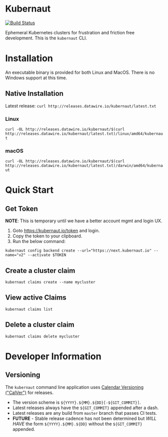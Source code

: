 # Kubernaut

[![Build Status](https://travis-ci.org/datawire/kubernaut.svg?branch=master)](https://travis-ci.org/datawire/kubernaut)

Ephemeral Kubernetes clusters for frustration and friction free development. This is the `kubernaut` CLI.

# Installation

An executable binary is provided for both Linux and MacOS. There is no Windows support at this time. 

## Native Installation

Latest release: `curl http://releases.datawire.io/kubernaut/latest.txt`

### Linux

`curl -OL http://releases.datawire.io/kubernaut/$(curl http://releases.datawire.io/kubernaut/latest.txt)/linux/amd64/kubernaut`

### macOS

`curl -OL http://releases.datawire.io/kubernaut/$(curl http://releases.datawire.io/kubernaut/latest.txt)/darwin/amd64/kubernaut`

# Quick Start

## Get Token

**NOTE**: This is temporary until we have a better account mgmt and login UX.

1. Goto https://kubernaut.io/token and login.
2. Copy the token to your clipboard.
3. Run the below command:

`kubernaut config backend create --url="https://next.kubernaut.io" --name="v2" --activate $TOKEN`

## Create a cluster claim

`kubernaut claims create --name mycluster`

## View active Claims

`kubernaut claims list`

## Delete a cluster claim

`kubernaut claims delete mycluster`

# Developer Information

## Versioning

The `kubernaut` command line application uses [Calendar Versioning ("CalVer")](https://calver.org/) for releases.

- The version scheme is `${YYYY}.${MM}.${DD}[-${GIT_COMMIT}]`.
- Latest releases always have the `${GIT_COMMIT}` appended after a dash.
- Latest releases are any build from `master` branch that passes CI tests. 
- **FUTURE** - Stable release cadence has not been determined but *WILL HAVE* the form `${YYYY}.${MM}.${DD}` without the `${GIT_COMMIT}` appended.
